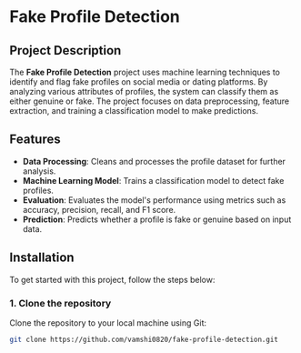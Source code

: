 # Fake Profile Detection

## Project Description

The **Fake Profile Detection** project uses machine learning techniques to identify and flag fake profiles on social media or dating platforms. By analyzing various attributes of profiles, the system can classify them as either genuine or fake. The project focuses on data preprocessing, feature extraction, and training a classification model to make predictions.

## Features

- **Data Processing**: Cleans and processes the profile dataset for further analysis.
- **Machine Learning Model**: Trains a classification model to detect fake profiles.
- **Evaluation**: Evaluates the model's performance using metrics such as accuracy, precision, recall, and F1 score.
- **Prediction**: Predicts whether a profile is fake or genuine based on input data.

## Installation

To get started with this project, follow the steps below:

### 1. Clone the repository
Clone the repository to your local machine using Git:

```bash
git clone https://github.com/vamshi0820/fake-profile-detection.git
